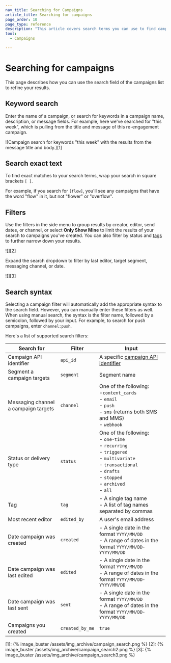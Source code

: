 ```yaml
---
nav_title: Searching for Campaigns
article_title: Searching for campaigns
page_order: 10
page_type: reference
description: "This article covers search terms you can use to find campaigns."
tool:
  - Campaigns

---
```


# Searching for campaigns

This page describes how you can use the search field of the campaigns list to refine your results.

## Keyword search

Enter the name of a campaign, or search for keywords in a campaign name, description, or message fields. For example, here we've searched for "this week", which is pulling from the title and message of this re-engagement campaign.

![Campaign search for keywords "this week" with the results from the message title and body.][1]

## Search exact text

To find exact matches to your search terms, wrap your search in square brackets `[ ]`.

For example, if you search for `[flow]`, you'll see any campaigns that have the word "flow" in it, but not "flower" or "overflow".

## Filters

Use the filters in the side menu to group results by creator, editor, send dates, or channel, or select **Only Show Mine** to limit the results of your search to campaigns you've created. You can also filter by status and [tags]({{site.baseurl}}/user_guide/administrative/app_settings/manage_app_group/tags/) to further narrow down your results.

![][2]

Expand the search dropdown to filter by last editor, target segment, messaging channel, or date.

![][3]

## Search syntax

Selecting a campaign filter will automatically add the appropriate syntax to the search field. However, you can manually enter these filters as well. When using manual search, the syntax is the filter name, followed by a semicolon, followed by your input. For example, to search for push campaigns, enter `channel:push`.

Here's a list of supported search filters:

| Search for | Filter | Input |
| --- | --- | --- |
| Campaign API identifier | `api_id` | A specific [campaign API identifier]({{site.baseurl}}/api/identifier_types#api-identifier-types) |
| Segment a campaign targets | `segment` | Segment name |
| Messaging channel a campaign targets | `channel` | One of the following: <br>-`content_cards` <br>- `email`<br>- `push`<br>- `sms` (returns both SMS and MMS)<br>- `webhook`
| Status or delivery type | `status` | One of the following: <br>- `one-time` <br>- `recurring` <br>- `triggered` <br>- `multivariate` <br>- `transactional` <br> - `drafts` <br> - `stopped` <br> - `archived` <br> - `all` |
| Tag | `tag` | - A single tag name <br>- A list of tag names separated by commas |
| Most recent editor | `edited_by` | A user's email address |
| Date campaign was created | `created` | - A single date in the format `YYYY/MM/DD`<br> - A range of dates in the format `YYYY/MM/DD-YYYY/MM/DD` |
| Date campaign was last edited | `edited` | - A single date in the format `YYYY/MM/DD`<br> - A range of dates in the format `YYYY/MM/DD-YYYY/MM/DD` |
| Date campaign was last sent | `sent` | - A single date in the format `YYYY/MM/DD`<br> - A range of dates in the format `YYYY/MM/DD-YYYY/MM/DD` |
| Campaigns you created | `created_by_me` | `true` |


[1]: {% image_buster /assets/img_archive/campaign_search.png %}
[2]: {% image_buster /assets/img_archive/campaign_search2.png %}
[3]: {% image_buster /assets/img_archive/campaign_search3.png %}